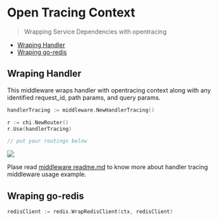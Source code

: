# Open Tracing Context

> Wrapping Service Dependencies with opentracing

* [Wraping Handler](#wrapping-handler)
* [Wraping go-redis](#wrapping-go-redis)

## Wraping Handler

This middleware wraps handler with opentracing context along with any identified request_id, path params, and query params.

```go
handlerTracing := middleware.NewHandlerTracing()

r := chi.NewRouter()
r.Use(handlerTracing)

// put your routings below
```

![](https://user-images.githubusercontent.com/9508513/101141474-ed31b300-3646-11eb-937a-561cf12c1c17.png)

Plase read [middleware readme.md](https://github.com/kitabisa/perkakas/blob/master/tracing/middleware/README.md) to know more about handler tracing middleware usage example.

## Wraping go-redis

```go
redisClient := redis.WrapRedisClient(ctx, redisClient)
```
